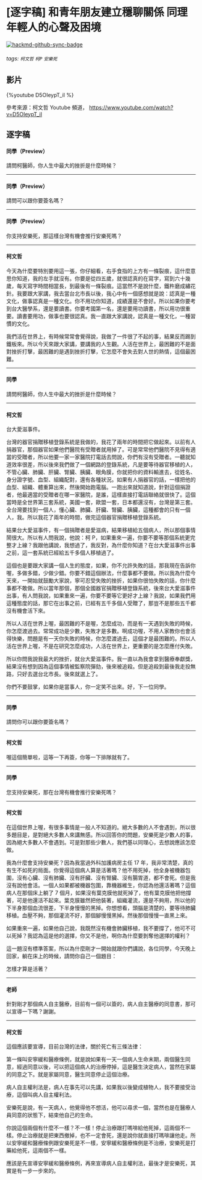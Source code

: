# [逐字稿] 和青年朋友建立穩聊關係 同理年輕人的心聲及困境

[![hackmd-github-sync-badge](https://hackmd.io/nV7HyBcTSwea8wclfZrKVA/badge)](https://hackmd.io/nV7HyBcTSwea8wclfZrKVA)


###### tags: `柯文哲` `柯P` `安樂死`

## 影片

{%youtube D5OIeypT_iI %}

參考來源：柯文哲 Youtube 頻道， https://www.youtube.com/watch?v=D5OIeypT_iI


## 逐字稿

#### 同學（Preview）

請問柯醫師，你人生中最大的挫折是什麼時候？

---

#### 同學（Preview）

請問可以跟你要簽名嗎？

---

#### 同學（Preview）

你支持安樂死，那這樣台灣有機會推行安樂死嗎？

---

#### 柯文哲

今天為什麼要特別要用這一張，你仔細看，右手食指的上方有一條裂痕，這什麼意思你知道，我的左手就沒有。你要是從四五歲，就很認真的在寫字，寫到六十幾歲，每天寫字時間相當長，到最後有一條裂痕。這當然不是說什麼，鐵杵磨成繡花針。我要跟大家講，我去當台北市長以後，我心中有一個感想就是說：認真是一種文化，做事認真是一種文化。你不用功你知道，成績還是不會好。所以如果你要考到台大醫學系，還是要讀書。你要考國第一名，還是要用功讀書，所以用功很重要。讀書要用功，做事也要很認真。我一直跟大家講說，認真是一種文化，一種習慣的文化。

我們活在世界上，有時候常常會覺得說，我做了一件很了不起的事，結果反而踢到鐵板來。所以今天來跟大家講，要講我的人生觀。人活在世界上，最困難的不是面對挫折打擊，最困難的是遇到挫折打擊，它怎麼不會失去對人世的熱情，這個最困難。

---

#### 同學

請問柯醫師，你人生中最大的挫折是什麼時候？

---

#### 柯文哲

台大愛滋事件。

台灣的器官捐贈移植登錄系統是我做的，我花了兩年的時間把它做起來。以前有人捐器官，那個器官如果他們醫院有受贈者就用掉了。可是常常他們醫院不見得有適當的受贈者，所以他要一家一家醫院打電話去問說，你們有沒有受贈者。一聽就知道效率很差，所以後來我們做了一個網路的登錄系統，凡是要等待器官移植的人，不管心臟、肺臟、肝臟、腎臟、胰臟、眼角膜，你就把你的資料輸進去，從姓名、身分證字號、血型、組織配對，還有各種狀況。如果有人捐器官的話，一樣把他的血型、組織、體重算出來，然後開始跑電腦。一跑出來就知道說，針對這個捐證者，他最適當的受贈者在哪一家醫院，是誰，這樣直接打電話聯絡就很快了。這個當時是全世界第三套系統，美國一套，歐盟一套，日本都還沒有，台灣是第三套。全台灣要找到一個人，懂心臟、肺臟、肝臟、腎臟、胰臟，這種都會的只有一個人，我。所以我花了兩年的時間，做完這個器官捐贈移植登錄系統。

結果台大愛滋事件，有一個捐贈者是愛滋病，結果移植給五個病人，所以那個事情鬧很大。所以有人問我說，他說：柯 P，如果重來一遍，你要不要等那個系統更完整才上線？我跟他講說，我想過了，我反對，為什麼你知道？在台大愛滋事件出事之前，這一套系統已經給五千多個人移植過了。

這個也是要跟大家講一個人生的態度，如果，你不允許失敗的話，那我現在告訴你喔，多做多錯，少做少錯。你要不錯這個辦法，什麼事都不要做。所以我為什麼今天來，一開始就鼓勵大家說，寧可忍受失敗的挫折，如果你很怕失敗的話，你什麼事都不敢做。所以當年那個，那個全國器官捐贈移植登錄系統，後來台大愛滋事件出事，有人問我說，如果重來一遍，你要不要等它更好才上線？我說，如果我們用這種態度的話，那它在出事之前，已經有五千多個人受贈了，那豈不是那些五千都沒有機會活下來。

所以人活在世界上喔，最困難的不是喔，怎麼成功，而是有一天遇到失敗的時候，你怎麼渡過去。常常成功是少數，失敗才是多數。啊成功喔，不用人家教你也會活得快樂，問題是有一天你失敗的時候，你怎麼渡過去，這個才是最困難的。所以人活在世界上喔，不是在研究怎麼成功，人活在世界上，更重要的是怎麼應付失敗。

所以你問我說我最大的挫折，就台大愛滋事件。我一直以為我會拿到醫療奉獻獎，結果沒有想到因為這個事情被監察院彈劾，後來被追殺。但是追殺到最後我走投無路，只好去選台北市長。後來就選上了。

你們不要鼓掌，如果你是當事人，你一定笑不出來。好，下一位同學。

---

#### 同學

請問你可以跟你要簽名嗎？

---

#### 柯文哲

喔這個簡單啦，這等一下再簽，你等一下排隊就有了。

---

#### 同學

您支持安樂死，那在台灣有機會推行安樂死嗎？

---

#### 柯文哲

在這個世界上喔，有很多事情是一般人不知道的。絕大多數的人不會遇到，所以很多題目是，是對絕大多數人來講無感。所以回答你的問題，安樂死是少數人的事，因為絕大多數人不會遇到。可是對那些少數人，我們基以同理心，去想說應該怎麼做。

我為什麼會支持安樂死？因為我當過外科加護病房主任 17 年，我非常清楚，真的有生不如死的局面。你覺得這個病人算是活著嗎？他不用死掉，他全身被機器包圍，沒有心臟、沒有肺臟、沒有肝臟、沒有腎臟、沒有腸胃道，都不會死。但是我沒有說他會活。一個人如果都被機器包圍，靠機器維生，你認為他還活著嗎？這個病人在那個床上躺了 7 個月，如果沒有葉克膜他就死掉了，他有葉克膜他把他撐著，可是他還活不起來。葉克膜雖然把他裝著，組織灌流，還是不夠用，所以他的下半身那個血流很差，下半身慢慢的黑掉。你想想看，頭腦是清楚的，要等待肺臟移植。血壓不夠，那個灌流不好，那個腳慢慢黑掉。然後那個慢慢一直黑上來。

如果重來一遍，如果他自己說，我既然沒有機會肺臟移植，我不要撐了，他可不可以死掉？我認為這是他的選擇，你又不是他，啊你為什麼要剝奪他選擇的權利？

這一題沒有標準答案，所以為什麼剛才一開始就跟你們講說，各位同學，今天晚上回家，躺在床上的時候，請問你自己一個題目：

怎樣才算是活著？

---

#### 老師

針對剛才那個病人自主醫療，目前有一個可以簽的，病人自主醫療的同意書，那可以宣導一下嗎？謝謝。

---

#### 柯文哲

這個應該要宣導，目前台灣的法律，關於死亡有三條法律：

第一條叫安寧緩和醫療條例，就是說如果有一天一個病人生命末期，兩個醫生同意，經過同意以後，可以把這個病人的治療停掉，這是醫生決定病人，當然在家屬的同意之下。就是家屬同意，醫生同意停止這個治療。

病人自主權利法是，病人在事先可以先講，如果我以後變成植物人，我不要接受治療，這個叫病人自主權利法。

安樂死是說，有一天病人，他覺得他不想活，他可以尋求一個，當然也是在醫療人員同意的狀態下，結束他自己的生命。

你說這個兩個有什麼不一樣？不一樣！停止治療跟打嗎啡給他死掉，這兩個不一樣。停止治療就是把東西撤掉，也不一定會死，還是說你就直接打嗎啡讓他走。所以安寧緩和醫療條例跟安樂死是不一樣，安寧緩和醫療條例是不治療，安樂死是打藥給他死，這兩個不一樣。

應該是先宣導安寧緩和醫療條例，再來宣導病人自主權利法，最後才是安樂死，其實是有一步一步來的。
